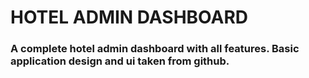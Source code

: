 # HOTEL ADMIN DASHBOARD

### A complete hotel admin dashboard with all features. Basic application design and ui taken from github.
